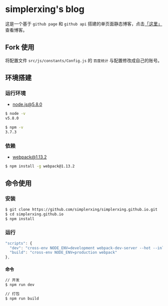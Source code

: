 # simplerxing's blog

这是一个基于 ``github page`` 和 ``github api`` 搭建的单页面静态博客，点击[「这里」](http://simplerxing.github.io)查看博客。

## Fork 使用

将配置文件 ``src/js/constants/Config.js`` 的 ``百度统计`` 与配置修改成自己的账号。

## 环境搭建

### 运行环境

- [node.js@5.8.0](https://nodejs.org)

```bash
$ node -v
v5.8.0

$ npm -v
3.7.3
```


### 依赖

- webpack@1.13.2

```bash
$ npm install -g webpack@1.13.2
```

## 命令使用

### 安装

``` bash
$ git clone https://github.com/simplerxing/simplerxing.github.io.git
$ cd simplerxing.github.io
$ npm install
```

### 运行

``` js
"scripts": {
  "dev": "cross-env NODE_ENV=development webpack-dev-server --hot --inline",
  "build": "cross-env NODE_ENV=production webpack"
},
```

#### 命令

``` bash
// 开发
$ npm run dev

// 打包
$ npm run build
```

